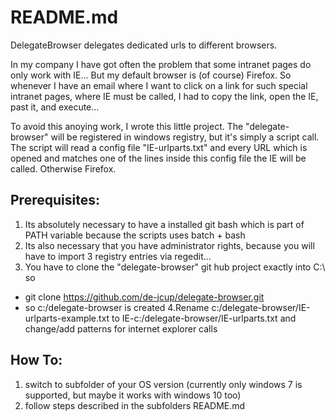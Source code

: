 README.md
=========
DelegateBrowser delegates dedicated urls to different browsers. 

In my company I have got often the problem that some intranet pages do only work with IE... 
But my default browser is (of course) Firefox. So whenever I have an email where I want to click on a link for 
such special intranet pages, where IE must be called, I had to copy the link, open the IE, past it, and execute...

To avoid this anoying work, I wrote this little project. The "delegate-browser" will be registered in windows registry,
but it's simply a script call. The script will read a config file "IE-urlparts.txt" and every URL which is opened and matches one of
the lines inside this config file the IE will be called. Otherwise Firefox.

Prerequisites:
--------------
1. Its absolutely necessary to have a installed git bash which is part of PATH variable because the scripts uses batch + bash
2. Its also necessary that you have administrator rights, because you will have to import 3 registry entries via regedit...
3. You have to clone the "delegate-browser" git hub project exactly into C:\ so
 - git clone https://github.com/de-jcup/delegate-browser.git
 - so c:/delegate-browser is created
4.Rename c:/delegate-browser/IE-urlparts-example.txt to IE-c:/delegate-browser/IE-urlparts.txt and change/add patterns 
  for internet explorer calls

How To:
-------
1. switch to subfolder of your OS version (currently only windows 7 is supported, but maybe it works with windows 10 too)
2. follow steps described in the subfolders README.md
